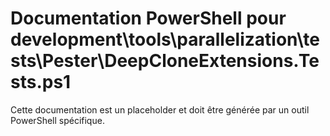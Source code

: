 # Documentation PowerShell pour development\tools\parallelization\tests\Pester\DeepCloneExtensions.Tests.ps1

Cette documentation est un placeholder et doit être générée par un outil PowerShell spécifique.
